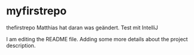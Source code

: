 # myfirstrepo
thefirstrepo
Matthias hat daran was geändert.
Test mit IntelliJ


I am editing the README file. Adding some more details about the project description.
